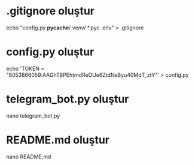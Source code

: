 # .gitignore oluştur
echo "config.py
__pycache__/
venv/
*.pyc
.env" > .gitignore

# config.py oluştur
echo 'TOKEN = "8053866059:AAGhT8PEhtmdReOUe6ZtdNe8yu40MdT_ztY"' > config.py

# telegram_bot.py oluştur
nano telegram_bot.py

# README.md oluştur
nano README.md
